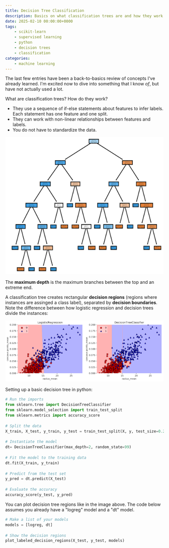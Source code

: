 ```yaml
---
title: Decision Tree Classification
description: Basics on what classification trees are and how they work. 
date: 2025-02-10 00:00:00+0000
tags: 
    - scikit-learn
    - supervised learning
    - python
    - decision trees
    - classification
categories:
    - machine learning
---
```


The last few entries have been a back-to-basics review of concepts I've already learned. I'm excited now to dive into something that I know _of_, but have not actually used a lot. 

What are classification trees? How do they work? 
* They use a sequence of if-else statements about features to infer labels. Each statement has one feature and one split. 
* They can work with non-linear relationships between features and labels.
* You do not have to standardize the data.


![Visualization of a decision tree](decision_tree2.png)

The **maximum depth** is the maximum branches between the top and an extreme end. 

A classification tree creates rectangular **decision regions** (regions where instances are assinged a class label), separated by **decision boundaries**. Note the difference between how logistic regression and decision trees divide the instances: 

![Source: DataCamp](decision_regions.png)


Setting up a basic decision tree in python: 

```python
# Run the imports
from sklearn.tree import DecisionTreeClassifier
from sklearn.model_selection import train_test_split
from sklearn.metrics import accuracy_score

# Split the data
X_train, X_test, y_train, y_test = train_test_split(X, y, test_size=0.2, stratify=y, random_state=99)

# Instantiate the model
dt= DecisionTreeClassifier(max_depth=2, random_state=99)

# Fit the model to the training data
dt.fit(X_train, y_train)

# Predict from the test set
y_pred = dt.predict(X_test)

# Evaluate the accuracy
accuracy_score(y_test, y_pred)
```

You can plot decision tree regions like in the image above. The code below assumes you already have a "logreg" model and a "dt" model. 

```python
# Make a list of your models
models = [logreg, dt]

# Show the decision regions
plot_labeled_decision_regions(X_test, y_test, models)
```
